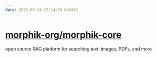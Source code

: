 ```yaml
---
date: 2025-07-24 15:14:56.688332
---
```


# [morphik-org/morphik-core](https://github.com/morphik-org/morphik-core)

open source RAG platform for searching text, images, PDFs, and more